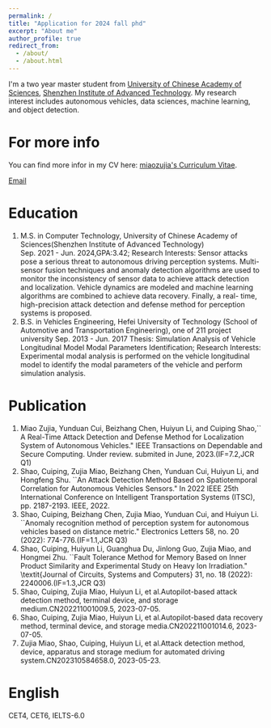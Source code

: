 ```yaml
---
permalink: /
title: "Application for 2024 fall phd"
excerpt: "About me"
author_profile: true
redirect_from: 
  - /about/
  - /about.html
---
```


I'm a two year master student from [University of Chinese Academy of Sciences](https://www.ucas.edu.cn/), [Shenzhen Institute of Advanced Technology](https://www.siat.ac.cn
). My research interest includes autonomous vehicles, data sciences, machine learning, and object detection.

For more info
======

You can find more infor in my CV here: [miaozujia's Curriculum Vitae](../assets/Curriculum_Vitae.pdf).

[Email](miaozujia:miuzujia2018@gmail.com) 

Education
======
1. M.S. in Computer Technology, University of Chinese Academy of Sciences(Shenzhen Institute of Advanced Technology)	
   Sep. 2021 - Jun. 2024,GPA:3.42;
   Research Interests: Sensor attacks pose a serious threat to autonomous driving perception systems. Multi-sensor fusion techniques and anomaly detection algorithms are used to monitor the 
   inconsistency of sensor data to achieve attack detection and localization. Vehicle dynamics are modeled and machine learning algorithms are combined to achieve data recovery. Finally, a real- 
   time, high-precision attack detection and defense method for perception systems is proposed.
2. B.S. in Vehicles Engineering, Hefei University of Technology (School of Automotive and Transportation Engineering), one of 211 project university
   Sep. 2013 - Jun. 2017
   Thesis: Simulation Analysis of Vehicle Longitudinal Model Modal Parameters Identification; Research Interests: Experimental modal analysis is performed on the vehicle longitudinal model to 
   identify the modal parameters of the vehicle and perform simulation analysis.

Publication
======
1. Miao Zujia, Yunduan Cui, Beizhang Chen, Huiyun Li, and  Cuiping Shao,`` A Real-Time Attack Detection and Defense Method for Localization System of Autonomous Vehicles." IEEE
   Transactions on Dependable and Secure Computing. Under review. submited in June, 2023.(IF=7.2,JCR Q1)
2. Shao, Cuiping, Zujia Miao, Beizhang Chen, Yunduan Cui, Huiyun Li, and Hongfeng Shu. ``An Attack Detection Method Based on Spatiotemporal Correlation for Autonomous Vehicles Sensors." In 2022 IEEE 25th International Conference on Intelligent Transportation Systems (ITSC), pp. 2187-2193. IEEE, 2022.
3. Shao, Cuiping, Beizhang Chen, Zujia Miao, Yunduan Cui, and Huiyun Li. ``Anomaly recognition method of perception system for autonomous vehicles based on distance metric." Electronics Letters 58, no. 20 (2022): 774-776.(IF=1.1,JCR Q3)
4. Shao, Cuiping, Huiyun Li, Guanghua Du, Jinlong Guo, Zujia Miao, and Hongmei Zhu. ``Fault Tolerance Method for Memory Based on Inner Product Similarity and Experimental Study on Heavy Ion Irradiation." \textit{Journal of Circuits, Systems and Computers} 31, no. 18 (2022): 2240006.(IF=1.3,JCR Q3)
5. Shao, Cuiping, Zujia Miao, Huiyun Li, et al.Autopilot-based attack detection method, terminal device, and storage medium.CN202211001009.5, 2023-07-05.
6. Shao, Cuiping, Zujia Miao, Huiyun Li, et al.Autopilot-based data recovery method, terminal device, and storage media.CN202211001014.6, 2023-07-05.
7. Zujia Miao, Shao, Cuiping,  Huiyun Li, et al.Attack detection method, device, apparatus and storage medium for automated driving system.CN202310584658.0, 2023-05-23.

English
======
CET4, CET6, IELTS-6.0


